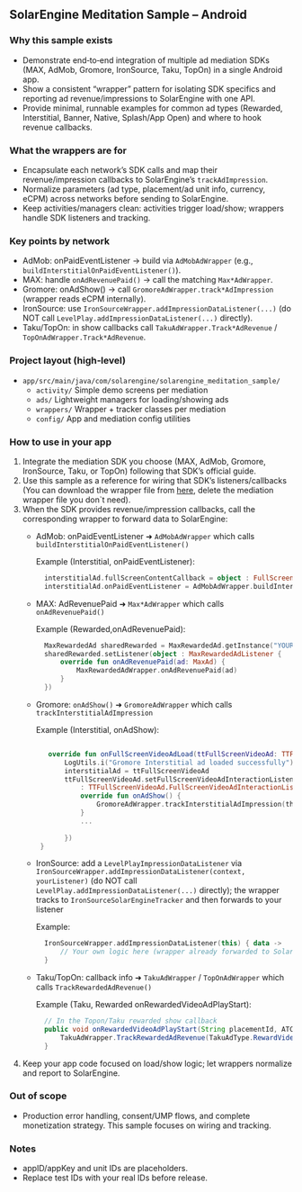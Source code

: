 ## SolarEngine Meditation Sample – Android

### Why this sample exists

- Demonstrate end‑to‑end integration of multiple ad mediation SDKs (MAX, AdMob, Gromore, IronSource, Taku, TopOn) in a single Android app.
- Show a consistent “wrapper” pattern for isolating SDK specifics and reporting ad revenue/impressions to SolarEngine with one API.
- Provide minimal, runnable examples for common ad types (Rewarded, Interstitial, Banner, Native, Splash/App Open) and where to hook revenue callbacks.

### What the wrappers are for

- Encapsulate each network’s SDK calls and map their revenue/impression callbacks to SolarEngine’s `trackAdImpression`.
- Normalize parameters (ad type, placement/ad unit info, currency, eCPM) across networks before sending to SolarEngine.
- Keep activities/managers clean: activities trigger load/show; wrappers handle SDK listeners and tracking.

### Key points by network

- AdMob: onPaidEventListener → build via `AdMobAdWrapper` (e.g., `buildInterstitialOnPaidEventListener()`).
- MAX: handle `onAdRevenuePaid()` → call the matching `Max*AdWrapper`.
- Gromore: onAdShow() → call `GromoreAdWrapper.track*AdImpression` (wrapper reads eCPM internally).
- IronSource: use `IronSourceWrapper.addImpressionDataListener(...)` (do NOT call `LevelPlay.addImpressionDataListener(...)` directly).
- Taku/TopOn: in show callbacks call `TakuAdWrapper.Track*AdRevenue` / `TopOnAdWrapper.Track*AdRevenue`.

### Project layout (high‑level)

- `app/src/main/java/com/solarengine/solarengine_meditation_sample/`
  - `activity/` Simple demo screens per mediation
  - `ads/` Lightweight managers for loading/showing ads
  - `wrappers/` Wrapper + tracker classes per mediation
  - `config/` App and mediation config utilities

### How to use in your app

1) Integrate the mediation SDK you choose (MAX, AdMob, Gromore, IronSource, Taku, or TopOn) following that SDK’s official guide.
2) Use this sample as a reference for wiring that SDK’s listeners/callbacks (You can download the wrapper file from [here](https://github.com/solarengine-sdk/SolarEngineMeditationSample-Android/blob/main/wrappers.zip), delete the mediation wrapper file you don`t need).
3) When the SDK provides revenue/impression callbacks, call the corresponding wrapper to forward data to SolarEngine:
   - AdMob: onPaidEventListener ➜ `AdMobAdWrapper` which calls `buildInterstitialOnPaidEventListener()`
     
     Example (Interstitial, onPaidEventListener):
     
     ```kotlin
       interstitialAd.fullScreenContentCallback = object : FullScreenContentCallback() {}
       interstitialAd.onPaidEventListener = AdMobAdWrapper.buildInterstitialOnPaidEventListener()
     ```
   - MAX: AdRevenuePaid ➜ `Max*AdWrapper` which calls `onAdRevenuePaid()`
     
     Example (Rewarded,onAdRevenuePaid):
     
     ```kotlin
       MaxRewardedAd sharedRewarded = MaxRewardedAd.getInstance("YOUR_UNIT_ID", this)
       sharedRewarded.setListener(object : MaxRewardedAdListener {
           override fun onAdRevenuePaid(ad: MaxAd) {
               MaxRewardedAdWrapper.onAdRevenuePaid(ad)
           }
       })
     ```
   - Gromore: `onAdShow()` ➜ `GromoreAdWrapper` which calls `trackInterstitialAdImpression`
     
     Example (Interstitial, onAdShow):
     
     ```kotlin

        override fun onFullScreenVideoAdLoad(ttFullScreenVideoAd: TTFullScreenVideoAd) {
            LogUtils.i("Gromore Interstitial ad loaded successfully")
            interstitialAd = ttFullScreenVideoAd
            ttFullScreenVideoAd.setFullScreenVideoAdInteractionListener(object
                : TTFullScreenVideoAd.FullScreenVideoAdInteractionListener {
                override fun onAdShow() {
                    GromoreAdWrapper.trackInterstitialAdImpression(this@GromoreAdActivity, interstitialAd)
                }
                ...
    
            })
      }
     ```
   - IronSource: add a `LevelPlayImpressionDataListener` via `IronSourceWrapper.addImpressionDataListener(context, yourListener)` (do NOT call `LevelPlay.addImpressionDataListener(...)` directly); the wrapper tracks to `IronSourceSolarEngineTracker` and then forwards to your listener
     
     Example:
     
     ```kotlin
       IronSourceWrapper.addImpressionDataListener(this) { data ->
           // Your own logic here (wrapper already forwarded to SolarEngine)
       }
     ```
   - Taku/TopOn: callback info ➜ `TakuAdWrapper` / `TopOnAdWrapper` which calls `TrackRewardedAdRevenue()`
     
     Example (Taku, Rewarded onRewardedVideoAdPlayStart):
     
     ```java
       // In the Topon/Taku rewarded show callback
       public void onRewardedVideoAdPlayStart(String placementId, ATCallbackInfo info) {
           TakuAdWrapper.TrackRewardedAdRevenue(TakuAdType.RewardVideo, info);
       }
     ``` 
4) Keep your app code focused on load/show logic; let wrappers normalize and report to SolarEngine.

 

### Out of scope

- Production error handling, consent/UMP flows, and complete monetization strategy. This sample focuses on wiring and tracking.

### Notes

- appID/appKey and unit IDs are placeholders.
- Replace test IDs with your real IDs before release.


